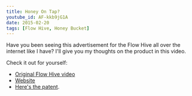 ```yaml
---
title: Honey On Tap?
youtube_id: AF-kkb9jG1A
date: 2015-02-20
tags: [Flow Hive, Honey Bucket]
---
```

Have you been seeing this advertisement for the Flow Hive all over the internet like I have? I'll give you my thoughts on the product in this video.

Check it out for yourself:

* [Original Flow Hive video](https://www.youtube.com/watch?v=0_pj4cz2VJM)
* [Website](http://www.honeyflow.com/)
* [Here's the patent](http://www.freepatentsonline.com/20140370781.pdf).
